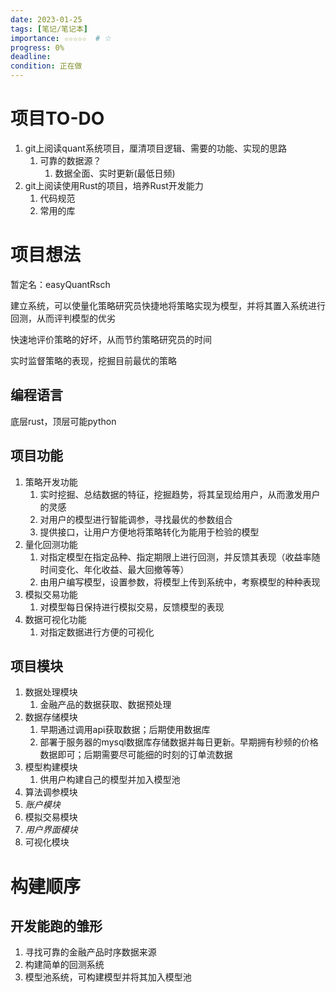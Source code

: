 ```yaml
---
date: 2023-01-25
tags: [笔记/笔记本]
importance: ☆☆☆☆☆  # ☆
progress: 0%
deadline: 
condition: 正在做
---
```

# 项目TO-DO
1. git上阅读quant系统项目，厘清项目逻辑、需要的功能、实现的思路
	1. 可靠的数据源？
		1. 数据全面、实时更新(最低日频)
2. git上阅读使用Rust的项目，培养Rust开发能力
	1. 代码规范
	2. 常用的库
# 项目想法
暂定名：easyQuantRsch

建立系统，可以使量化策略研究员快捷地将策略实现为模型，并将其置入系统进行回测，从而评判模型的优劣

快速地评价策略的好坏，从而节约策略研究员的时间

实时监督策略的表现，挖掘目前最优的策略
## 编程语言
底层rust，顶层可能python
## 项目功能
1. 策略开发功能
	1. 实时挖掘、总结数据的特征，挖掘趋势，将其呈现给用户，从而激发用户的灵感
	2. 对用户的模型进行智能调参，寻找最优的参数组合
	3. 提供接口，让用户方便地将策略转化为能用于检验的模型
2. 量化回测功能
	1. 对指定模型在指定品种、指定期限上进行回测，并反馈其表现（收益率随时间变化、年化收益、最大回撤等等）
	2. 由用户编写模型，设置参数，将模型上传到系统中，考察模型的种种表现
3. 模拟交易功能
	1. 对模型每日保持进行模拟交易，反馈模型的表现
4. 数据可视化功能
	1. 对指定数据进行方便的可视化
## 项目模块
1. 数据处理模块
	1. 金融产品的数据获取、数据预处理
2. 数据存储模块
	1. 早期通过调用api获取数据；后期使用数据库
	2. 部署于服务器的mysql数据库存储数据并每日更新。早期拥有秒频的价格数据即可；后期需要尽可能细的时刻的订单流数据
3. 模型构建模块
	1. 供用户构建自己的模型并加入模型池
4. 算法调参模块
5. *账户模块*
6. 模拟交易模块
7. *用户界面模块*
8. 可视化模块
# 构建顺序
## 开发能跑的雏形
1. 寻找可靠的金融产品时序数据来源
2. 构建简单的回测系统
3. 模型池系统，可构建模型并将其加入模型池